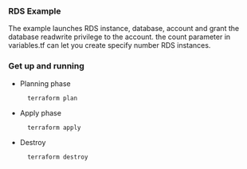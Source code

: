 ### RDS Example

The example launches RDS instance, database, account and grant the database readwrite privilege to the account. the count parameter in variables.tf can let you create specify number RDS instances.

### Get up and running

* Planning phase

		terraform plan 

* Apply phase

		terraform apply 

* Destroy 

		terraform destroy